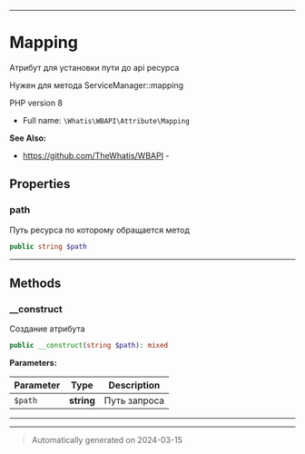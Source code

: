***

# Mapping

Атрибут для установки пути
до api ресурса

Нужен для метода
ServiceManager::mapping

PHP version 8

* Full name: `\Whatis\WBAPI\Attribute\Mapping`

**See Also:**

* https://github.com/TheWhatis/WBAPI - 



## Properties


### path

Путь ресурса по которому
обращается метод

```php
public string $path
```






***

## Methods


### __construct

Создание атрибута

```php
public __construct(string $path): mixed
```








**Parameters:**

| Parameter | Type | Description |
|-----------|------|-------------|
| `$path` | **string** | Путь запроса |





***


***
> Automatically generated on 2024-03-15
